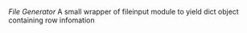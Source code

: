 *File Generator*
A small wrapper of fileinput module to yield dict object containing row infomation
